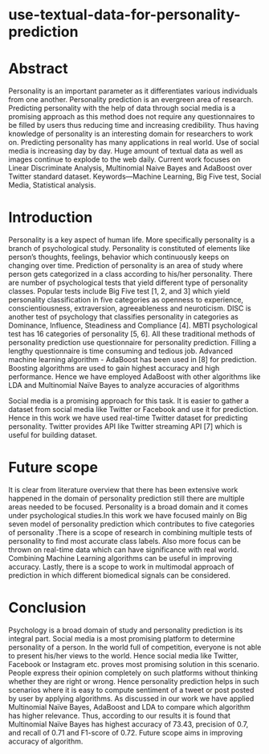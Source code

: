 # use-textual-data-for-personality-prediction
# Abstract
Personality is an important parameter as it differentiates various individuals from one another. Personality prediction is 
an evergreen area of research. Predicting personality with the help of data through social media is a promising approach as this method does not require any questionnaires to be filled by users thus reducing time and increasing credibility. 
Thus having knowledge of personality is an interesting domain for researchers to work on. Predicting personality has many applications in real world. Use of social media is increasing day by day. Huge amount of textual data as well as images continue to explode to the web daily. Current work focuses on Linear Discriminate Analysis, Multinomial Naive Bayes and AdaBoost over Twitter standard dataset.
Keywords—Machine Learning, Big Five test, Social Media, Statistical analysis.  
 
 
 # Introduction 

Personality is a key aspect of human life. More specifically personality is a branch of psychological study. Personality is constituted 
of elements like person’s thoughts, feelings, behavior which continuously keeps on changing over time. Prediction of personality is an area of study where person gets categorized in a class according to his/her personality. There are number of psychological tests that yield different type of personality classes. Popular tests include Big Five test [1, 2, and 3] which yield personality classification in five categories as openness to experience, conscientiousness, extraversion, agreeableness and neuroticism. DISC is another test of psychology that classifies personality in categories as Dominance, Influence, Steadiness and Compliance [4]. MBTI psychological test has 16 categories of personality [5, 6]. All these traditional methods of personality prediction use questionnaire for personality prediction. Filling a lengthy questionnaire is time consuming and tedious job. 
Advanced machine learning algorithm - AdaBoost has been used in [8] for prediction. Boosting algorithms are used to gain highest accuracy and high performance. Hence we have employed AdaBoost with other algorithms like LDA and Multinomial Naïve Bayes to analyze accuracies of algorithms

Social media is a promising approach for this task. It is easier to gather a dataset from social media like Twitter or Facebook and use it for prediction. Hence in this work we have used real-time Twitter dataset for predicting personality. Twitter provides API like Twitter streaming API [7] which is useful for building dataset.


# Future scope
 It is clear from literature overview that there has been extensive work happened in the domain of personality prediction still there are multiple areas 
 needed to be focused. Personality is a broad domain and it comes under psychological studies.In this work we have focused mainly on Big
 seven model of personality prediction which contributes to five categories of personality .There is a scope of research in combining multiple tests of personality to find most accurate class labels. Also more focus can be thrown on real-time data which can have significance with real world. Combining Machine Learning algorithms can be useful in improving accuracy. Lastly, there is a scope to work in multimodal approach of prediction in which different biomedical signals can be considered.    

# Conclusion

Psychology is a broad domain of study and personality prediction is its integral part. Social media is a most promising platform to determine 
personality of a person. In the world full of competition, everyone is not able to present his/her views to the world. Hence social media like Twitter, Facebook or Instagram etc. proves most promising solution in this scenario. People express their opinion completely on such platforms without thinking whether they are right or wrong.
Hence personality prediction helps in such scenarios where it is easy to compute sentiment of a tweet or post posted by user by applying algorithms.
As discussed in our work we have applied Multinomial Naïve Bayes, AdaBoost and LDA to compare which algorithm has higher relevance. Thus, according to our results it is found that Multinomial Naïve Bayes has highest accuracy of 73.43, precision of 0.7, and recall of 0.71 and F1-score of 0.72. Future scope aims in improving accuracy of algorithm.
